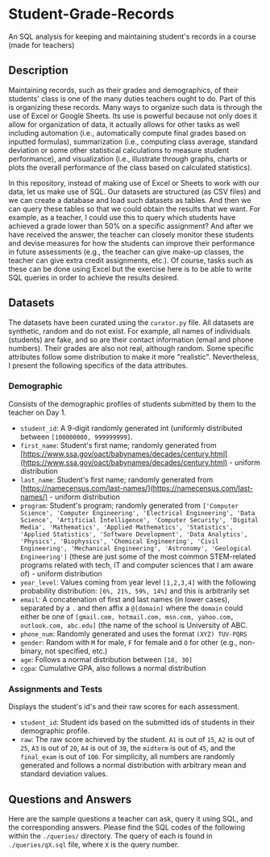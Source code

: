 # Student-Grade-Records
An SQL analysis for keeping and maintaining student's records in a course (made for teachers)

## Description
Maintaining records, such as their grades and demographics, of their students' class is one of the many duties teachers ought to do. Part of this is organizing these records. Many ways to organize such data is through the use of Excel or Google Sheets. Its use is powerful because not only does it allow for organization of data, it actually allows for other tasks as well including automation (i.e., automatically compute final grades based on inputted formulas), summarization (i.e., computing class average, standard deviation or some other statistical calculations to measure student performance), and visualization (i.e., illustrate through graphs, charts or plots the overall performance of the class based on calculated statistics). 

In this repository, instead of making use of Excel or Sheets to work with our data, let us make use of SQL. Our datasets are structured (as CSV files) and we can create a database and load such datasets as tables. And then we can query these tables so that we could obtain the results that we want. For example, as a teacher, I could use this to query which students have achieved a grade lower than 50% on a specific assignment? And after we have received the answer, the teacher can closely monitor these students and devise measures for how the students can improve their performance in future assessments (e.g., the teacher can give make-up classes, the teacher can give extra credit assignments, etc.). Of course, tasks such as these can be done using Excel but the exercise here is to be able to write SQL queries in order to achieve the results desired.

## Datasets
The datasets have been curated using the ```curator.py``` file. All datasets are synthetic, random and do not exist. For example, all names of individuals (students) are fake, and so are their contact information (email and phone numbers). Their grades are also not real, although random. Some specific attributes follow some distribution to make it more "realistic". Nevertheless, I present the following specifics of the data attributes.

### Demographic
Consists of the demographic profiles of students submitted by them to the teacher on Day 1.
* ```student_id```: A 9-digit randomly generated int (uniformly distributed between ```[100000000, 999999999]```. 
* ```first_name```: Student's first name; randomly generated from [https://www.ssa.gov/oact/babynames/decades/century.html](https://www.ssa.gov/oact/babynames/decades/century.html) - uniform distribution
* ```last_name```: Student's first name; randomly generated from [https://namecensus.com/last-names/](https://namecensus.com/last-names/) - uniform distribution
* ```program```: Student's program; randomly generated from ```['Computer Science', 'Computer Engineering', 'Electrical Engineering', 'Data Science', 'Artificial Intelligence', 'Computer Security', 'Digital Media', 'Mathematics', 'Applied Mathematics', 'Statistics', 'Applied Statistics', 'Software Development', 'Data Analytics', 'Physics', 'Biophysics', 'Chemical Engineering', 'Civil Engineering', 'Mechanical Engineering', 'Astronomy', 'Geological Engineering']``` (these are just some of the most common STEM-related programs related with tech, IT and computer sciences that I am aware of) - uniform distribution
* ```year_level```: Values coming from year level ```[1,2,3,4]``` with the following probability distribution: ```[6%, 21%, 59%, 14%]``` and this is arbitrarily set
* ```email```: A concatenation of first and last names (in lower cases), separated by a ```.``` and then affix a ```@[domain]``` where the ```domain``` could either be one of ```[gmail.com, hotmail.com, msn.com, yahoo.com, outlook.com, abc.edu]``` (the name of the school is University of ABC.
* ```phone_num```: Randomly generated and uses the format ```(XYZ) TUV-PQRS```
* ```gender```: Random with ```M``` for male, ```F``` for female and ```O``` for other (e.g., non-binary, not specified, etc.)
* ```age```: Follows a normal distribution between ```[18, 30]```
* ```cgpa```: Cumulative GPA, also follows a normal distribution

### Assignments and Tests
Displays the student's id's and their raw scores for each assessment.
* ```student_id```: Student ids based on the submitted ids of students in their demographic profile.
* ```raw```: The raw score achieved by the student. ```A1``` is out of ```15```, ```A2``` is out of ```25```, ```A3``` is out of ```20```, ```A4``` is out of ```30```, the ```midterm``` is out of ```45```, and the ```final_exam``` is out of ```100```. For simplicity, all numbers are randomly generated and follows a normal distribution with arbitrary mean and standard deviation values.

## Questions and Answers
Here are the sample questions a teacher can ask, query it using SQL, and the corresponding answers. Please find the SQL codes of the following within the ```./queries/``` directory. The query of each is found in ```./queries/qX.sql``` file, where ```X``` is the query number.
